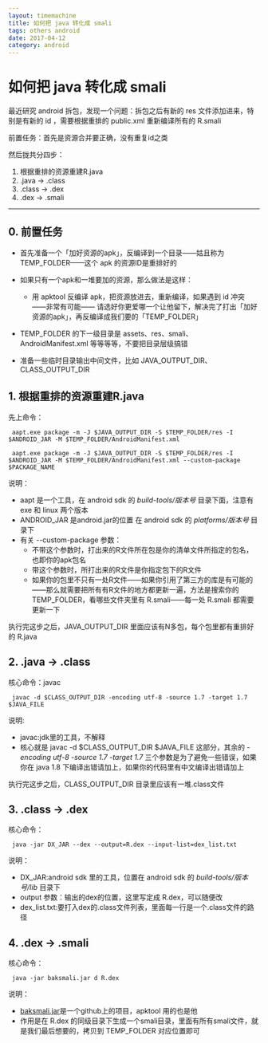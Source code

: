```yaml
---
layout: timemachine
title: 如何把 java 转化成 smali
tags: others android
date: 2017-04-12
category: android
---
```


# 如何把 java 转化成 smali

最近研究 android 拆包，发现一个问题：拆包之后有新的 res 文件添加进来，特别是有新的 id ，需要根据重排的 public.xml 重新编译所有的 R.smali

前置任务：首先是资源合并要正确，没有重复id之类

然后拢共分四步：
1. 根据重排的资源重建R.java
1. .java -> .class
1. .class -> .dex
1. .dex -> .smali

----
## 0. 前置任务
 - 首先准备一个「加好资源的apk」，反编译到一个目录——姑且称为 TEMP_FOLDER——这个 apk 的资源ID是重排好的
 - 如果只有一个apk和一堆要加的资源，那么做法是这样：
   - 用 apktool 反编译 apk，把资源放进去，重新编译，如果遇到 id 冲突 ——非常有可能—— 请选好你更爱哪一个让他留下，解决完了打出「加好资源的apk」，再反编译成我们要的「TEMP_FOLDER」
 - TEMP_FOLDER 的下一级目录是 assets、res、smali、AndroidManifest.xml 等等等等，不要把目录层级搞错

 - 准备一些临时目录输出中间文件，比如 JAVA_OUTPUT_DIR、CLASS_OUTPUT_DIR

## 1. 根据重排的资源重建R.java
先上命令：
```shell
 aapt.exe package -m -J $JAVA_OUTPUT_DIR -S $TEMP_FOLDER/res -I $ANDROID_JAR -M $TEMP_FOLDER/AndroidManifest.xml
```

```shell
 aapt.exe package -m -J $JAVA_OUTPUT_DIR -S $TEMP_FOLDER/res -I $ANDROID_JAR -M $TEMP_FOLDER/AndroidManifest.xml --custom-package $PACKAGE_NAME
```

说明：
 - aapt 是一个工具，在 android sdk 的  _build-tools/版本号_  目录下面，注意有 exe 和 linux 两个版本
 - ANDROID_JAR 是android.jar的位置 在 android sdk 的  _platforms/版本号_  目录下
 - 有关 --custom-package 参数：
   - 不带这个参数时，打出来的R文件所在包是你的清单文件所指定的包名，也即你的apk包名
   - 带这个参数时，所打出来的R文件是你指定包下的R文件
   - 如果你的包里不只有一处R文件——如果你引用了第三方的库是有可能的——那么就需要把所有有R文件的地方都更新一遍，方法是搜索你的TEMP_FOLDER，看哪些文件夹里有 R.smali——每一处 R.smali 都需要更新一下


执行完这步之后，JAVA_OUTPUT_DIR 里面应该有N多包，每个包里都有重排好的 R.java

## 2. .java -> .class
核心命令：javac
```shell
 javac -d $CLASS_OUTPUT_DIR -encoding utf-8 -source 1.7 -target 1.7 $JAVA_FILE
```
说明:
 - javac:jdk里的工具，不解释
 - 核心就是 javac -d $CLASS_OUTPUT_DIR $JAVA_FILE 这部分，其余的 _-encoding utf-8 -source 1.7 -target 1.7_ 三个参数是为了避免一些错误，如果你在 java 1.8 下编译出错请加上，如果你的代码里有中文编译出错请加上

执行完这步之后，CLASS_OUTPUT_DIR 目录里应该有一堆.class文件

## 3. .class -> .dex
核心命令：
```shell
 java -jar DX_JAR --dex --output=R.dex --input-list=dex_list.txt
```

说明：
 - DX_JAR:android sdk 里的工具，位置在 android sdk 的 _build-tools/版本号/lib_ 目录下
 - output 参数：输出的dex的位置，这里写定成 R.dex，可以随便改
 - dex_list.txt:要打入dex的.class文件列表，里面每一行是一个.class文件的路径

## 4. .dex -> .smali
核心命令：
```shell
 java -jar baksmali.jar d R.dex
```
说明：
 - [baksmali.jar](https://github.com/JesusFreke/smali)是一个github上的项目，apktool 用的也是他
 - 作用是在 R.dex 的同级目录下生成一个smali目录，里面有所有smali文件，就是我们最后想要的，拷贝到 TEMP_FOLDER 对应位置即可
